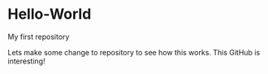 # Hello-World
My first repository

Lets make some change to repository to see how this works.
This GitHub is interesting!
